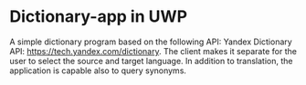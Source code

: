 # Dictionary-app in UWP
A simple dictionary program based on the following API: Yandex Dictionary API: https://tech.yandex.com/dictionary. The client makes it separate for the user to select the source and target language. In addition to translation, the application is capable also to query synonyms.
